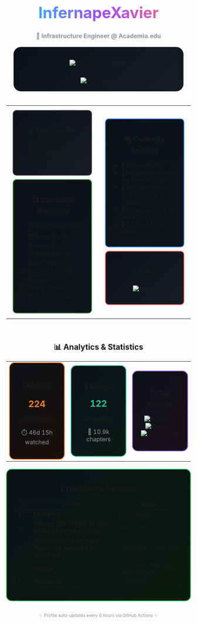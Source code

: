 <div align="center">

<img width="100%" height="2" src="https://user-images.githubusercontent.com/74038190/212284100-561aa473-3905-4a80-b561-0d28506553ee.gif">

<h1 style="background: linear-gradient(90deg, #00d4ff, #9f4cff, #ff6b6b); -webkit-background-clip: text; -webkit-text-fill-color: transparent; font-size: 3em;">
InfernapeXavier
</h1>

<h3 style="color: #8b949e; margin-bottom: 20px;">🔧 Infrastructure Engineer @ Academia.edu</h3>

<div style="background: linear-gradient(135deg, #0d1117 0%, #161b22 100%); border-radius: 20px; padding: 20px; margin: 20px; border: 1px solid #30363d;">

[![spotify-github-profile](https://spotify-github-profile.kittinanx.com/api/view?uid=infernapexavier&cover_image=true&theme=novatorem&show_offline=true&background_color=121212&interchange=false&bar_color=53b14f&bar_color_cover=true)](https://spotify-github-profile.kittinanx.com/api/view?uid=infernapexavier&redirect=true)

<br>

<img src="https://img.shields.io/badge/🎧_Now_Playing-Spotify-1DB954?style=for-the-badge&logo=spotify&logoColor=white" alt="Now Playing">

</div>

<img width="100%" height="2" src="https://user-images.githubusercontent.com/74038190/212284100-561aa473-3905-4a80-b561-0d28506553ee.gif">

</div>

<div align="center">
<table>
<tr>
<td width="50%">

<div style="border: 2px solid #30363d; border-radius: 10px; padding: 15px; background: linear-gradient(135deg, #0d1117 0%, #161b22 100%); margin: 10px;">
<h3 align="center">🎯 Working On</h3>
<ul>
<li>🔧 Infrastructure automation</li>
<li>⚙️ Backend services</li>
</ul>
</div>

<div style="border: 2px solid #238636; border-radius: 10px; padding: 15px; background: linear-gradient(135deg, #0d1117 0%, #0f1419 100%); margin: 10px;">
<h3 align="center">📺 Currently Watching</h3>
<ul>
<li>📺 WITCH WATCH</li><li>📺 Kaiju No. 8 Season 2</li><li>📺 SAKAMOTO DAYS Part 2</li><li>📺 DAN DA DAN Season 2</li><li>📺 My Dress-Up Darling Season 2</li>
</ul>
</div>

</td>
<td width="50%">

<div style="border: 2px solid #1f6feb; border-radius: 10px; padding: 15px; background: linear-gradient(135deg, #0d1117 0%, #0f1419 100%); margin: 10px;">
<h3 align="center">📚 Currently Reading</h3>
<ul>
<li>📖 SPY x FAMILY</li><li>📖 Maou no Musume wa Yasashi Sugiru!!</li><li>📖 My Love Story with Yamada-kun at Lv999</li><li>📖 I Have a Crush at Work</li><li>📖 Fly Me to the Moon</li>
</ul>
</div>

<div style="border: 2px solid #f85149; border-radius: 10px; padding: 15px; background: linear-gradient(135deg, #0d1117 0%, #161b22 100%); margin: 10px;">
<h3 align="center">⚡ Status</h3>
<p align="center">
<img src="https://img.shields.io/badge/status-online-brightgreen?style=for-the-badge&logo=statuspage" alt="Status">
</p>
</div>

</td>
</tr>
</table>
</div>

<br>

<div align="center">

<h2>📊 Analytics & Statistics</h2>

<table>
<tr>
<td width="33%">

<div style="border: 2px solid #fd7e14; border-radius: 15px; padding: 20px; background: linear-gradient(135deg, #0d1117 0%, #1a0f0a 100%); text-align: center;">
<h3>📺 Anime</h3>
<h2 style="color: #fd7e14; margin: 10px 0;">224</h2>
<p><strong>completed</strong></p>
<p style="color: #8b949e;">⏱️ 46d 15h watched</p>
</div>

</td>
<td width="33%">

<div style="border: 2px solid #20c997; border-radius: 15px; padding: 20px; background: linear-gradient(135deg, #0d1117 0%, #0a1a16 100%); text-align: center;">
<h3>📖 Manga</h3>
<h2 style="color: #20c997; margin: 10px 0;">122</h2>
<p><strong>completed</strong></p>
<p style="color: #8b949e;">📄 10.9k chapters</p>
</div>

</td>
<td width="33%">

<div style="border: 2px solid #6f42c1; border-radius: 15px; padding: 20px; background: linear-gradient(135deg, #0d1117 0%, #1a0f1a 100%); text-align: center;">
<h3>🏷️ Top Genres</h3>
<div style="margin: 15px 0;">
<img src="https://img.shields.io/badge/Romance-purple?style=flat-square" alt="Romance"> <img src="https://img.shields.io/badge/Comedy-purple?style=flat-square" alt="Comedy"> <img src="https://img.shields.io/badge/Slice of Life-purple?style=flat-square" alt="Slice of Life"> 
</div>
</div>

</td>
</tr>
</table>

</div>

<div align="center" style="margin-top: 20px;">

<div style="border: 2px solid #1db954; border-radius: 15px; padding: 20px; background: linear-gradient(135deg, #0d1117 0%, #0a1a0f 100%); max-width: 600px;">
<h3>🎵 This Month's Top Tracks</h3>
<table width="100%" style="margin-top: 15px;">
<thead>
<tr>
<th width="10%">#</th>
<th width="50%">Track</th>
<th width="40%">Artist</th>
</tr>
</thead>
<tbody>
<tr>
<td>1</td>
<td><strong>Dil Behra</strong></td>
<td>KhoslaRaghu</td>
</tr><tr>
<td>2</td>
<td><strong>Mirage (OP Theme to Call of the Night Season 2)</strong></td>
<td>Creepy Nuts</td>
</tr><tr>
<td>3</td>
<td><strong>Punkrocker (feat. Iggy Pop) - As featured in Superman</strong></td>
<td>Teddybears, Iggy Pop</td>
</tr><tr>
<td>4</td>
<td><strong>Falling</strong></td>
<td>Chris Lake, Bonobo, Alexis Roberts</td>
</tr><tr>
<td>5</td>
<td><strong>Watch me!</strong></td>
<td>YOASOBI</td>
</tr>
</tbody>
</table>
</div>

</div>

<div align="center" style="margin-top: 30px;">
<img width="100%" height="2" src="https://user-images.githubusercontent.com/74038190/212284100-561aa473-3905-4a80-b561-0d28506553ee.gif">
<br>
<sub style="color: #8b949e;">✨ Profile auto-updates every 6 hours via GitHub Actions ✨</sub>
</div>
